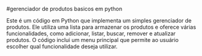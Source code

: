 #gerenciador de produtos basicos  em python



Este é um código em Python que implementa um simples gerenciador de produtos. Ele utiliza uma lista para armazenar os produtos e oferece várias funcionalidades, como adicionar, listar, buscar, remover e atualizar produtos. O código inclui um menu principal que permite ao usuário escolher qual funcionalidade deseja utilizar.